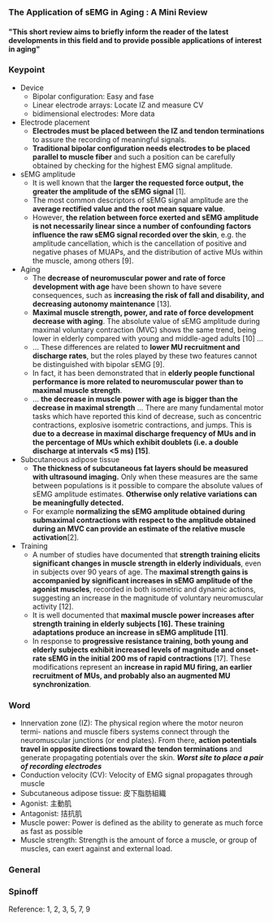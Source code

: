 ### The Application of sEMG in Aging : A Mini Review

#### "This short review aims to briefly inform the reader of the latest developments in this field and to provide possible applications of interest in aging"


### Keypoint
* Device
    - Bipolar configuration: Easy and fase
    - Linear electrode arrays: Locate IZ and measure CV
    - bidimensional electrodes: More data
* Electrode placement
    - **Electrodes must be placed between the IZ and tendon terminations** to assure the recording of meaningful signals. 
    - **Traditional bipolar configuration needs electrodes to be placed parallel to muscle fiber** and such a position can be carefully obtained by checking for the highest EMG signal amplitude. 
* sEMG amplitude
    - It is well known that the **larger the requested force output, the greater the amplitude of the sEMG signal** [1]. 
    - The most common descriptors of sEMG signal amplitude are the **average rectified value and the root mean square value**. 
    - However, **the relation between force exerted and sEMG amplitude is not necessarily linear since a number of confounding factors influence the raw sEMG signal recorded over the skin**, e.g. the amplitude cancellation, which is the cancellation of positive and negative phases of MUAPs, and the distribution of active MUs within the muscle, among others [9].
* Aging
    - The **decrease of neuromuscular power and rate of force development with age** have been shown to have severe consequences, such as **increasing the risk of fall and disability, and decreasing autonomy maintenance** [13].
    - **Maximal muscle strength, power, and rate of force development decrease with aging**. The absolute value of sEMG amplitude during maximal voluntary contraction (MVC) shows the same trend, being lower in elderly compared with young and middle-aged adults [10] ...
    - ... These differences are related to **lower MU recruitment and discharge rates**, but the roles played by these two features cannot be distinguished with bipolar sEMG [9].
    - In fact, it has been demonstrated that in **elderly people functional performance is more related to neuromuscular power than to maximal muscle strength**.
    - ... **the decrease in muscle power with age is bigger than the decrease in maximal strength** ... There are many fundamental motor tasks which have reported this kind of decrease, such as concentric contractions, explosive isometric contractions, and jumps. This is **due to a decrease in maximal discharge frequency of MUs and in the percentage of MUs which exhibit doublets (i.e. a double discharge at intervals <5 ms) [15]**.
*  Subcutaneous adipose tissue 
    - **The thickness of subcutaneous fat layers should be measured with ultrasound imaging.** Only when these measures are the same between populations is it possible to compare the absolute values of sEMG amplitude estimates. **Otherwise only relative variations can be meaningfully detected.**
    - For example **normalizing the sEMG amplitude obtained during submaximal contractions with respect to the amplitude obtained during an MVC can provide an estimate of the relative muscle activation**[2].
* Training
    - A number of studies have documented that **strength training elicits significant changes in muscle strength in elderly individuals**, even in subjects over 90 years of age. The **maximal strength gains is accompanied by significant increases in sEMG amplitude of the agonist muscles**, recorded in both isometric and dynamic actions, suggesting an increase in the magnitude of voluntary neuromuscular activity [12]. 
    -  It is well documented that **maximal muscle power increases after strength training in elderly subjects [16]. These training adaptations produce an increase in sEMG amplitude [11]**. 
    -  In response to **progressive resistance training, both young and elderly subjects exhibit increased levels of magnitude and onset-rate sEMG in the initial 200 ms of rapid contractions** [17]. These modifications represent an **increase in rapid MU firing, an earlier recruitment of MUs, and probably also an augmented MU synchronization**.


### Word
* Innervation zone (IZ): The physical region where the motor neuron termi- nations and muscle fibers systems connect through the neuromuscular junctions (or end plates). From there, **action potentials travel in opposite directions toward the tendon terminations** and generate propagating potentials over the skin. ***Worst site to place a pair of recording electrodes***
* Conduction velocity (CV): Velocity of EMG signal propagates through muscle
* Subcutaneous adipose tissue: 皮下脂肪組織
* Agonist: 主動肌
* Antagonist: 拮抗肌
* Muscle power: Power is defined as the ability to generate as much force as fast as possible
* Muscle strength: Strength is the amount of force a muscle, or group of muscles, can exert against and external load.


### General


### Spinoff
Reference: 1, 2, 3, 5, 7, 9 
